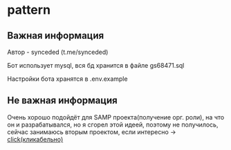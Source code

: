 # pattern
## Важная информация
Автор - synceded (t.me/synceded)

Бот использует mysql, вся бд хранится в файле gs68471.sql

Настройки бота хранятся в .env.example

## Не важная информация
Очень хорошо подойдёт для SAMP проекта(получение орг. роли), на что он и разрабатывался, но я сгорел этой идеей, поэтому не получилось, сейчас занимаюсь вторым проектом, если интересно -> [click(кликабельно)](t.me/synceded_dev)
